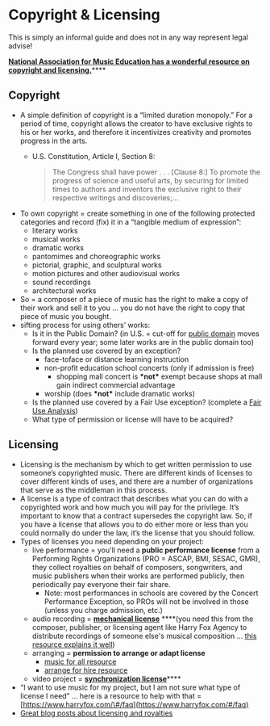 # Copyright & Licensing

This is simply an informal guide and does not in any way represent legal advise!

[**National Association for Music Education has a wonderful resource on copyright and licensing.**](https://nafme.org/my-classroom/copyright/)\*\*\*\*

## **Copyright**

* A simple definition of copyright is a “limited duration monopoly.”  For a period of time, copyright allows the creator to have exclusive rights to his or her works, and therefore it incentivizes creativity and promotes progress in the arts. 
  * U.S. Constitution, Article I, Section 8:

    > The Congress shall have power . . . \[Clause 8:\] To promote the progress of science and useful arts, by securing for limited times to authors and inventors the exclusive right to their respective writings and discoveries;...
* To own copyright = create something in one of the following protected categories and record \(fix\) it in a “tangible medium of expression”:
  * literary works
  * musical works
  * dramatic works
  * pantomimes and choreographic works
  * pictorial, graphic, and sculptural works
  * motion pictures and other audiovisual works
  * sound recordings
  * architectural works
* So = a composer of a piece of music has the right to make a copy of their work and sell it to you ... you do not have the right to copy that piece of music you bought.
* sifting process for using others’ works:
  * Is it in the Public Domain? \(in U.S. = cut-off for [public domain](https://en.wikipedia.org/wiki/Public_domain_in_the_United_States) moves forward every year; some later works are in the public domain too\)
  * Is the planned use covered by an exception?
    * face-toface or distance learning instruction
    * non-profit education school concerts \(only if admission is free\)
      * shopping mall concert is **\*not\*** exempt because shops at mall gain indirect commercial advantage
    * worship \(does **\*not\*** include dramatic works\)
  * Is the planned use covered by a Fair Use exception? \(complete a [Fair Use Analysis](https://copyright.cornell.edu/sites/default/files/2016-10/Fair_Use_Checklist.pdf)\)
  * What type of permission or license will have to be acquired?

## **Licensing**

* Licensing is the mechanism by which to get written permission to use someone’s copyrighted music. There are different kinds of licenses to cover different kinds of uses, and there are a number of organizations that serve as the middleman in this process.
* A license is a type of contract that describes what you can do with a copyrighted work and how much you will pay for the privilege. It’s important to know that a contract supersedes the copyright law. So, if you have a license that allows you to do either more or less than you could normally do under the law, it’s the license that you should follow.
* Types of licenses you need depending on your project:
  * live performance = you'll need a **public performance license** from a Performing Rights Organizations \(PRO = ASCAP, BMI, SESAC, GMR\), they collect royalties on behalf of composers, songwriters, and music publishers when their works are performed publicly, then periodically pay everyone their fair share.
    * Note: most performances in schools are covered by the Concert Performance Exception, so PROs will not be involved in those \(unless you charge admission, etc.\)
  * audio recording = [**mechanical license**](https://www.easysonglicensing.com/pages/help/articles/music-licensing/what-is-a-mechanical-license.aspx) ****\(you need this from the composer,  publisher, or licensing agent like Harry Fox Agency to distribute recordings of someone else's musical composition ... [this resource explains it well](https://nafme.org/my-classroom/copyright/mechanical-licensing-you-what-you-need-to-know-before-recording-your-schools-performances/)\)
  * arranging = **permission to arrange or adapt license**
    * [music for all resource](https://www.musicforall.org/resources/copyright/request-permission-to-arrange-/-adapt)
    * [arrange for hire resource](https://arrangerforhire.com/music-arranging-copyright-licensing/)
  * video project = [**synchronization license**](https://www.easysonglicensing.com/pages/help/articles/music-licensing/what-is-a-synchronization-license.aspx)\*\*\*\*
* “I want to use music for my project, but I am not sure what type of license I need” ... here is a resource to help with that = [https://www.harryfox.com/\#/faq](https://www.harryfox.com/#/faq) 
* [Great blog posts about licensing and royalties](https://flypaper.soundfly.com/tag/royalties/)

